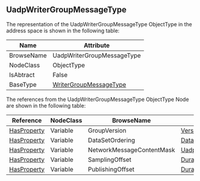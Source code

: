 <!-- objecttype -->
## UadpWriterGroupMessageType
The representation of the UadpWriterGroupMessageType ObjectType in the address space is shown in the following table:  

|Name|Attribute|
|---|---|
|BrowseName|UadpWriterGroupMessageType|
|NodeClass|ObjectType|
|IsAbtract|False|
|BaseType|[WriterGroupMessageType](../../../Part14/ObjectTypes/WriterGroupMessageType/readme.md)|

The references from the UadpWriterGroupMessageType ObjectType Node are shown in the following table:  

|Reference|NodeClass|BrowseName|DataType|TypeDefinition|ModellingRule|
|---|---|---|---|---|---|
|[HasProperty](../../../Part3/ReferenceTypes/HasProperty/readme.md)|Variable|GroupVersion|[VersionTime](../../../Part4/DataTypes/VersionTime/readme.md)|[PropertyType](../../Part5/VariableTypes/PropertyType/readme.md)|[Mandatory](../../Objects/Mandatory/readme.md)|
|[HasProperty](../../../Part3/ReferenceTypes/HasProperty/readme.md)|Variable|DataSetOrdering|[DataSetOrderingType](../../../Part14/DataTypes/DataSetOrderingType/readme.md)|[PropertyType](../../Part5/VariableTypes/PropertyType/readme.md)|[Mandatory](../../Objects/Mandatory/readme.md)|
|[HasProperty](../../../Part3/ReferenceTypes/HasProperty/readme.md)|Variable|NetworkMessageContentMask|[UadpNetworkMessageContentMask](../../../Part14/DataTypes/UadpNetworkMessageContentMask/readme.md)|[PropertyType](../../Part5/VariableTypes/PropertyType/readme.md)|[Mandatory](../../Objects/Mandatory/readme.md)|
|[HasProperty](../../../Part3/ReferenceTypes/HasProperty/readme.md)|Variable|SamplingOffset|[Duration](../../../Part3/DataTypes/Duration/readme.md)|[PropertyType](../../Part5/VariableTypes/PropertyType/readme.md)|[Optional](../../Objects/Optional/readme.md)|
|[HasProperty](../../../Part3/ReferenceTypes/HasProperty/readme.md)|Variable|PublishingOffset|[Duration](../../../Part3/DataTypes/Duration/readme.md)|[PropertyType](../../Part5/VariableTypes/PropertyType/readme.md)|[Mandatory](../../Objects/Mandatory/readme.md)|

